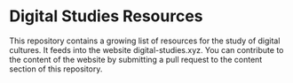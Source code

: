 # Digital Studies Resources

This repository contains a growing list of resources for the study of digital cultures. It feeds into the website digital-studies.xyz. You can contribute to the content of the website by submitting a pull request to the content section of this repository.
